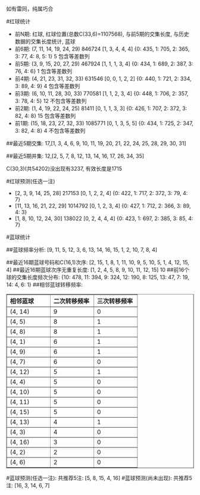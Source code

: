<!-- 
.. title: 双色球2014005期(2014-01-12)数据分析报告
.. slug: slott-2014005-2014-01-12-report
.. date: 2014-01-13 08:00:00 UTC+08:00
.. tags: Lottery
.. link: 
.. description: 
.. type: text
-->

如有雷同，纯属巧合

<!-- TEASER_END-->

#红球统计

- 前N期: 红球, 红球位置(总数C(33,6)=1107568), 与前5期的交集长度, 与历史数据的交集长度统计, 蓝球
- 前6期: (7, 11, 14, 19, 24, 29) 846724 [1, 3, 4, 4, 4] {0: 435, 1: 705, 2: 365, 3: 77, 4: 8, 5: 1} 5 包含等差数列
- 前5期: (3, 9, 15, 20, 27, 29) 467924 [1, 1, 1, 3, 4] {0: 434, 1: 689, 2: 387, 3: 76, 4: 6} 1 包含等差数列
- 前4期: (4, 21, 23, 31, 32, 33) 631546 [0, 0, 1, 2, 2] {0: 440, 1: 721, 2: 334, 3: 89, 4: 9} 4 包含等差数列
- 前3期: (6, 10, 11, 28, 30, 33) 770581 [1, 1, 2, 3, 4] {0: 448, 1: 706, 2: 357, 3: 78, 4: 5} 12 不包含等差数列
- 前2期: (1, 4, 19, 22, 24, 25) 81411 [0, 1, 1, 3, 3] {0: 426, 1: 707, 2: 372, 3: 82, 4: 8} 15 包含等差数列
- 前1期: (15, 18, 23, 27, 32, 33) 1085771 [0, 1, 3, 5, 5] {0: 434, 1: 725, 2: 347, 3: 82, 4: 8} 4 不包含等差数列

##最近5期交集:
17,[1, 3, 4, 6, 9, 10, 11, 19, 20, 21, 22, 24, 25, 28, 29, 30, 31]

##最近5期并集:
12,[2, 5, 7, 8, 12, 13, 14, 16, 17, 26, 34, 35]

C(30,3)(共54202)没出现有3237, 
有效长度是1715

#红球预测(任选一注)

- [2, 3, 9, 14, 25, 28] 217153 [0, 1, 2, 2, 4] {0: 422, 1: 717, 2: 372, 3: 79, 4: 7}
- [11, 13, 16, 21, 22, 29] 1014792 [0, 1, 2, 3, 4] {0: 427, 1: 712, 2: 366, 3: 89, 4: 3}
- [1, 8, 10, 12, 24, 30] 138022 [0, 2, 4, 4, 4] {0: 423, 1: 697, 2: 385, 3: 85, 4: 7}

#蓝球统计

##蓝球频率分析:
[9, 11, 5, 12, 3, 6, 13, 14, 16, 15, 1, 2, 10, 7, 8, 4]

##最近16期蓝球号码和C(16,1)次序:
[2, 15, 1, 8, 1, 11, 10, 9, 5, 10, 5, 1, 4, 12, 15, 4]
##最近16期蓝球次序无重复长度:
[1, 2, 4, 5, 8, 9, 10, 11, 12, 15] 10
##前16个球的交集长度频次分布:
{10: 478, 11: 394, 9: 324, 12: 190, 8: 125, 13: 47, 7: 19, 14: 4, 6: 1}
##相邻蓝球转移频率:
<table border="1" class="table table-striped dataframe">
  <thead>
    <tr style="text-align: left;">
      <th style="min-width: 100px;">相邻蓝球</th>
      <th style="min-width: 100px;">二次转移频率</th>
      <th style="min-width: 100px;">三次转移频率</th>
    </tr>
  </thead>
  <tbody>
    <tr>
      <td> (4, 14)</td>
      <td> 9</td>
      <td> 0</td>
    </tr>
    <tr>
      <td>  (4, 5)</td>
      <td> 8</td>
      <td> 1</td>
    </tr>
    <tr>
      <td>  (4, 8)</td>
      <td> 8</td>
      <td> 1</td>
    </tr>
    <tr>
      <td>  (4, 1)</td>
      <td> 6</td>
      <td> 1</td>
    </tr>
    <tr>
      <td>  (4, 9)</td>
      <td> 6</td>
      <td> 1</td>
    </tr>
    <tr>
      <td>  (4, 7)</td>
      <td> 6</td>
      <td> 0</td>
    </tr>
    <tr>
      <td> (4, 12)</td>
      <td> 5</td>
      <td> 1</td>
    </tr>
    <tr>
      <td>  (4, 4)</td>
      <td> 5</td>
      <td> 0</td>
    </tr>
    <tr>
      <td> (4, 10)</td>
      <td> 5</td>
      <td> 0</td>
    </tr>
    <tr>
      <td> (4, 11)</td>
      <td> 5</td>
      <td> 0</td>
    </tr>
    <tr>
      <td> (4, 15)</td>
      <td> 5</td>
      <td> 0</td>
    </tr>
    <tr>
      <td> (4, 13)</td>
      <td> 4</td>
      <td> 1</td>
    </tr>
    <tr>
      <td>  (4, 3)</td>
      <td> 4</td>
      <td> 0</td>
    </tr>
    <tr>
      <td> (4, 16)</td>
      <td> 3</td>
      <td> 0</td>
    </tr>
    <tr>
      <td>  (4, 2)</td>
      <td> 2</td>
      <td> 0</td>
    </tr>
    <tr>
      <td>  (4, 6)</td>
      <td> 2</td>
      <td> 0</td>
    </tr>
  </tbody>
</table>
#蓝球预测(任选一注):
共推荐5注: [5, 8, 15, 4, 16]
#蓝球预测(尚未出现):
共推荐5注: [16, 3, 14, 6, 7]

